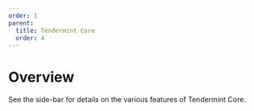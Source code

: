 ```yaml
---
order: 1
parent:
  title: Tendermint Core
  order: 4
---
```


# Overview

See the side-bar for details on the various features of Tendermint Core.
